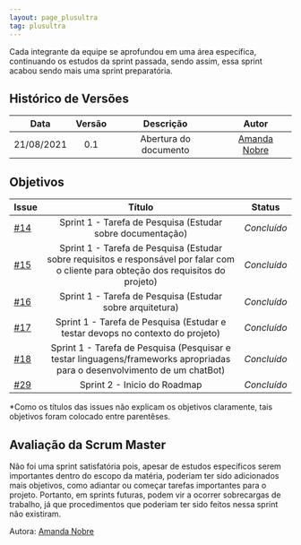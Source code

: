 ```yaml
---
layout: page_plusultra
tag: plusultra
---
```


Cada integrante da equipe se aprofundou em uma área específica, continuando os estudos da sprint passada, sendo assim, essa sprint acabou sendo mais uma sprint preparatória.

## Histórico de Versões

| Data       | Versão | Descrição                      | Autor             |
| :--------: | :----: | :----------:                   | :---------------: |
| 21/08/2021 |    0.1   | Abertura do documento | [Amanda Nobre](https://github.com/AmandaNbr)|

## Objetivos

| Issue |            Título            |         Status        | 
|-------|:----------------------------:|-----------------------|
| [#14](https://github.com/fga-eps-mds/2021.1-AlligaBot/issues/14) | Sprint 1 - Tarefa de Pesquisa (Estudar sobre documentação) | _Concluído_ |
| [#15](https://github.com/fga-eps-mds/2021.1-AlligaBot/issues/15) | Sprint 1 - Tarefa de Pesquisa (Estudar sobre requisitos e responsável por falar com o cliente para obteção dos requisitos do projeto) | _Concluído_ |
| [#16](https://github.com/fga-eps-mds/2021.1-AlligaBot/issues/16) | Sprint 1 - Tarefa de Pesquisa (Estudar sobre arquitetura) | _Concluído_|
| [#17](https://github.com/fga-eps-mds/2021.1-AlligaBot/issues/17) | Sprint 1 - Tarefa de Pesquisa (Estudar e testar devops no contexto do projeto)  | _Concluído_ |
| [#18](https://github.com/fga-eps-mds/2021.1-AlligaBot/issues/18) | Sprint 1 - Tarefa de Pesquisa (Pesquisar e testar linguagens/frameworks apropriadas para o desenvolvimento de um chatBot) | _Concluído_ |
| [#29](https://github.com/fga-eps-mds/2021.1-AlligaBot/issues/29) | Sprint 2 - Inicio do Roadmap | _Concluído_|

*Como os títulos das issues não explicam os objetivos claramente, tais objetivos foram colocado entre parentêses.

## Avaliação da Scrum Master

Não foi uma sprint satisfatória pois, apesar de estudos específicos serem importantes dentro do escopo da matéria, poderiam ter sido adicionados mais objetivos, como adiantar ou começar tarefas importantes para o projeto. Portanto, em sprints futuras, podem vir a ocorrer sobrecargas de trabalho, já que procedimentos que poderiam ter sido feitos nessa sprint não existiram.

Autora: [Amanda Nobre](https://github.com/AmandaNbr)